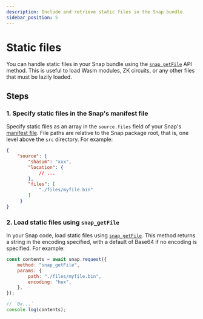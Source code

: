 ```yaml
---
description: Include and retrieve static files in the Snap bundle.
sidebar_position: 5
---
```


# Static files

You can handle static files in your Snap bundle using the
[`snap_getFile`](../reference/snaps-api.md#snap_getfile) API method.
This is useful to load Wasm modules, ZK circuits, or any other files that must be lazily loaded.

## Steps

### 1. Specify static files in the Snap's manifest file

Specify static files as an array in the `source.files` field of your Snap's
[manifest file](../learn/about-snaps/files.md#manifest-file).
File paths are relative to the Snap package root, that is, one level above the `src` directory.
For example:

```json title="snap.manifest.json"
{
    "source": {
        "shasum": "xxx",
        "location": {
            // ...
        },
        "files": [
            "./files/myfile.bin"
        ]
     }
}
```

### 2. Load static files using `snap_getFile`

In your Snap code, load static files using [`snap_getFile`](../reference/snaps-api.md#snap_getfile).
This method returns a string in the encoding specified, with a default of Base64 if no encoding is specified.
For example:

```javascript title="snap/src/index.js"
const contents = await snap.request({
    method: "snap_getFile",
    params: {
        path: "./files/myfile.bin",
        encoding: "hex",
    },
});

// `0x...`
console.log(contents);
```